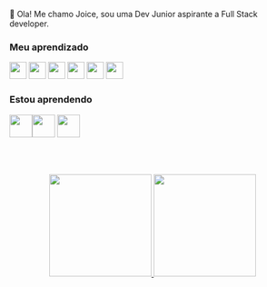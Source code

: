 👋 Ola! Me chamo Joice, sou uma Dev Junior aspirante a Full Stack developer. 
### Meu aprendizado
<img src="https://cdn.jsdelivr.net/gh/devicons/devicon/icons/javascript/javascript-original.svg" width="30" height="30"/> <img src="https://cdn.jsdelivr.net/gh/devicons/devicon/icons/html5/html5-original.svg" width="30" height="30"/> <img src="https://cdn.jsdelivr.net/gh/devicons/devicon/icons/css3/css3-original.svg"  width="30" height="30"/> <img src="https://cdn.jsdelivr.net/gh/devicons/devicon/icons/vuejs/vuejs-original.svg"  width="30" height="30" />  <img src="https://cdn.jsdelivr.net/gh/devicons/devicon/icons/codeigniter/codeigniter-plain.svg" width="30" height="30" /> <img src="https://cdn.jsdelivr.net/gh/devicons/devicon/icons/laravel/laravel-plain.svg" width="30" height="30"/>
                                        
### Estou aprendendo
<img src="https://cdn.jsdelivr.net/gh/devicons/devicon/icons/go/go-original-wordmark.svg" width="40" height="40" /><img src="https://cdn.jsdelivr.net/gh/devicons/devicon/icons/mongodb/mongodb-original-wordmark.svg" width="40" height="40" />
<img src="https://cdn.jsdelivr.net/gh/devicons/devicon/icons/nestjs/nestjs-plain.svg" width="40" height="40"/>


</br></br>
<div align="center">
<a href="https://github.com/joicepaim">
<img height="180em" src="https://github-readme-stats.vercel.app/api/top-langs/?username=joicepaim&layout=compact&langs_count=7&theme=dracula"/>
<img height="180em" src="https://github-readme-stats.vercel.app/api?username=joicepaim&show_icons=true&theme=dracula&include_all_commits=true&count_private=true"/>
</div>

</div>

<!---
joicepaim/joicepaim is a ✨ special ✨ repository because its `README.md` (this file) appears on your GitHub profile.
You can click the Preview link to take a look at your changes.
--->
